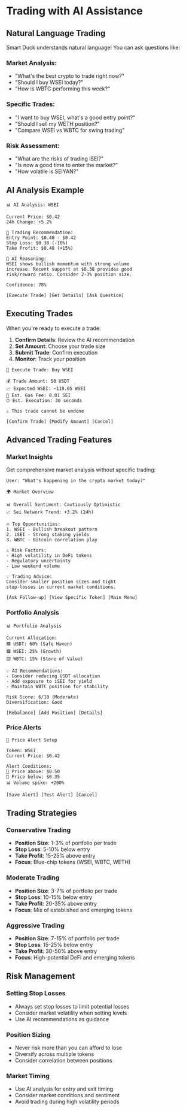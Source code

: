 # Trading with AI Assistance

## Natural Language Trading

Smart Duck understands natural language! You can ask questions like:

### Market Analysis:
- "What's the best crypto to trade right now?"
- "Should I buy WSEI today?"
- "How is WBTC performing this week?"

### Specific Trades:
- "I want to buy WSEI, what's a good entry point?"
- "Should I sell my WETH position?"
- "Compare WSEI vs WBTC for swing trading"

### Risk Assessment:
- "What are the risks of trading iSEI?"
- "Is now a good time to enter the market?"
- "How volatile is SEIYAN?"

## AI Analysis Example

```
📊 AI Analysis: WSEI

Current Price: $0.42
24h Change: +5.2%

🎯 Trading Recommendation:
Entry Point: $0.40 - $0.42
Stop Loss: $0.38 (-10%)
Take Profit: $0.48 (+15%)

💭 AI Reasoning:
WSEI shows bullish momentum with strong volume 
increase. Recent support at $0.38 provides good 
risk/reward ratio. Consider 2-3% position size.

Confidence: 78%

[Execute Trade] [Get Details] [Ask Question]
```

## Executing Trades

When you're ready to execute a trade:

1. **Confirm Details**: Review the AI recommendation
2. **Set Amount**: Choose your trade size
3. **Submit Trade**: Confirm execution
4. **Monitor**: Track your position

```
🔄 Execute Trade: Buy WSEI

💰 Trade Amount: 50 USDT
📈 Expected WSEI: ~119.05 WSEI
💸 Est. Gas Fee: 0.01 SEI
⏰ Est. Execution: 30 seconds

⚠️ This trade cannot be undone

[Confirm Trade] [Modify Amount] [Cancel]
```

## Advanced Trading Features

### Market Insights

Get comprehensive market analysis without specific trading:

```
User: "What's happening in the crypto market today?"

🌍 Market Overview

📊 Overall Sentiment: Cautiously Optimistic
📈 Sei Network Trend: +3.2% (24h)

🔥 Top Opportunities:
1. WSEI - Bullish breakout pattern
2. iSEI - Strong staking yields  
3. WBTC - Bitcoin correlation play

⚠️ Risk Factors:
- High volatility in DeFi tokens
- Regulatory uncertainty
- Low weekend volume

💡 Trading Advice:
Consider smaller position sizes and tight 
stop-losses in current market conditions.

[Ask Follow-up] [View Specific Token] [Main Menu]
```

### Portfolio Analysis

```
📊 Portfolio Analysis

Current Allocation:
🟦 USDT: 60% (Safe Haven)
🟩 WSEI: 25% (Growth)
🟨 WBTC: 15% (Store of Value)

💡 AI Recommendations:
- Consider reducing USDT allocation
- Add exposure to iSEI for yield
- Maintain WBTC position for stability

Risk Score: 6/10 (Moderate)
Diversification: Good

[Rebalance] [Add Position] [Details]
```

### Price Alerts

```
🔔 Price Alert Setup

Token: WSEI
Current Price: $0.42

Alert Conditions:
🔺 Price above: $0.50
🔻 Price below: $0.35
📊 Volume spike: +200%

[Save Alert] [Test Alert] [Cancel]
```

## Trading Strategies

### Conservative Trading
- **Position Size**: 1-3% of portfolio per trade
- **Stop Loss**: 5-10% below entry
- **Take Profit**: 15-25% above entry
- **Focus**: Blue-chip tokens (WSEI, WBTC, WETH)

### Moderate Trading
- **Position Size**: 3-7% of portfolio per trade
- **Stop Loss**: 10-15% below entry
- **Take Profit**: 20-35% above entry
- **Focus**: Mix of established and emerging tokens

### Aggressive Trading
- **Position Size**: 7-15% of portfolio per trade
- **Stop Loss**: 15-25% below entry
- **Take Profit**: 30-50% above entry
- **Focus**: High-potential DeFi and emerging tokens

## Risk Management

### Setting Stop Losses
- Always set stop losses to limit potential losses
- Consider market volatility when setting levels
- Use AI recommendations as guidance

### Position Sizing
- Never risk more than you can afford to lose
- Diversify across multiple tokens
- Consider correlation between positions

### Market Timing
- Use AI analysis for entry and exit timing
- Consider market conditions and sentiment
- Avoid trading during high volatility periods
